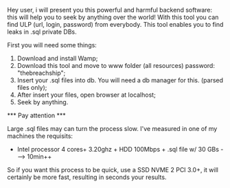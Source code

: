 Hey user, i will present you this powerful and harmful backend software: this will help you to seek by anything over the world!
With this tool you can find ULP (url, login, password) from everybody. This tool enables you to find leaks in .sql private DBs.

First you will need some things:

1. Download and install Wamp;
2. Download this tool and move to www folder (all resources) password: "thebreachship";
3. Insert your .sql files into db. You will need a db manager for this. (parsed files only);
4. After insert your files, open browser at localhost;
5. Seek by anything.

*** Pay attention ***

Large .sql files may can turn the process slow.
I've measured in one of my machines the requisits:


* Intel processor 4 cores+ 3.20ghz + HDD 100Mbps + .sql file w/ 30 GBs ---> 10min++

So if you want this process to be quick, use a SSD NVME 2 PCI 3.0+, it will certainly be more fast,
resulting in seconds your results.
